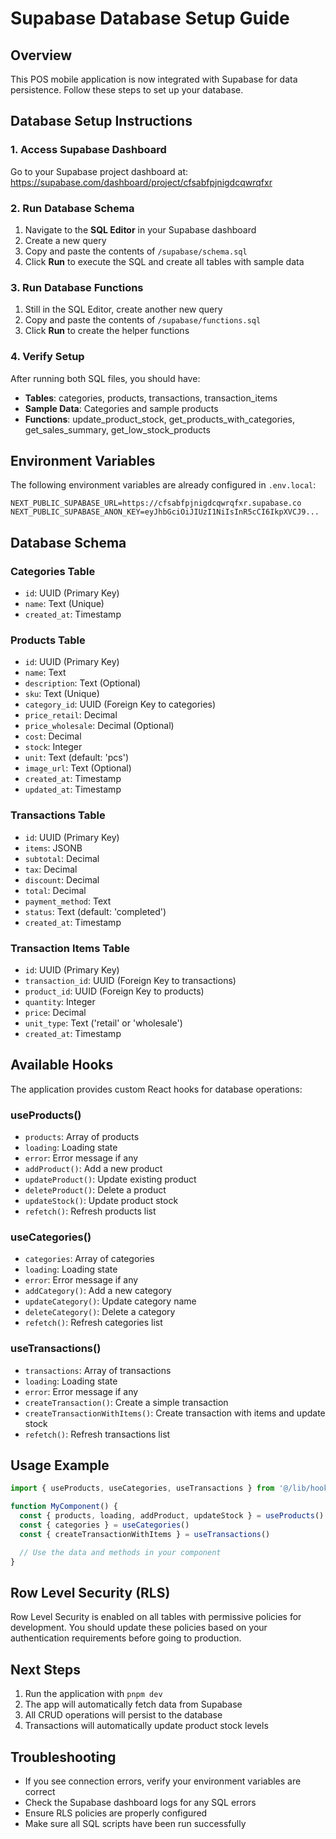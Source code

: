 # Supabase Database Setup Guide

## Overview
This POS mobile application is now integrated with Supabase for data persistence. Follow these steps to set up your database.

## Database Setup Instructions

### 1. Access Supabase Dashboard
Go to your Supabase project dashboard at: https://supabase.com/dashboard/project/cfsabfpjnigdcqwrqfxr

### 2. Run Database Schema
1. Navigate to the **SQL Editor** in your Supabase dashboard
2. Create a new query
3. Copy and paste the contents of `/supabase/schema.sql`
4. Click **Run** to execute the SQL and create all tables with sample data

### 3. Run Database Functions
1. Still in the SQL Editor, create another new query
2. Copy and paste the contents of `/supabase/functions.sql`
3. Click **Run** to create the helper functions

### 4. Verify Setup
After running both SQL files, you should have:
- **Tables**: categories, products, transactions, transaction_items
- **Sample Data**: Categories and sample products
- **Functions**: update_product_stock, get_products_with_categories, get_sales_summary, get_low_stock_products

## Environment Variables
The following environment variables are already configured in `.env.local`:
```
NEXT_PUBLIC_SUPABASE_URL=https://cfsabfpjnigdcqwrqfxr.supabase.co
NEXT_PUBLIC_SUPABASE_ANON_KEY=eyJhbGciOiJIUzI1NiIsInR5cCI6IkpXVCJ9...
```

## Database Schema

### Categories Table
- `id`: UUID (Primary Key)
- `name`: Text (Unique)
- `created_at`: Timestamp

### Products Table
- `id`: UUID (Primary Key)
- `name`: Text
- `description`: Text (Optional)
- `sku`: Text (Unique)
- `category_id`: UUID (Foreign Key to categories)
- `price_retail`: Decimal
- `price_wholesale`: Decimal (Optional)
- `cost`: Decimal
- `stock`: Integer
- `unit`: Text (default: 'pcs')
- `image_url`: Text (Optional)
- `created_at`: Timestamp
- `updated_at`: Timestamp

### Transactions Table
- `id`: UUID (Primary Key)
- `items`: JSONB
- `subtotal`: Decimal
- `tax`: Decimal
- `discount`: Decimal
- `total`: Decimal
- `payment_method`: Text
- `status`: Text (default: 'completed')
- `created_at`: Timestamp

### Transaction Items Table
- `id`: UUID (Primary Key)
- `transaction_id`: UUID (Foreign Key to transactions)
- `product_id`: UUID (Foreign Key to products)
- `quantity`: Integer
- `price`: Decimal
- `unit_type`: Text ('retail' or 'wholesale')
- `created_at`: Timestamp

## Available Hooks

The application provides custom React hooks for database operations:

### useProducts()
- `products`: Array of products
- `loading`: Loading state
- `error`: Error message if any
- `addProduct()`: Add a new product
- `updateProduct()`: Update existing product
- `deleteProduct()`: Delete a product
- `updateStock()`: Update product stock
- `refetch()`: Refresh products list

### useCategories()
- `categories`: Array of categories
- `loading`: Loading state
- `error`: Error message if any
- `addCategory()`: Add a new category
- `updateCategory()`: Update category name
- `deleteCategory()`: Delete a category
- `refetch()`: Refresh categories list

### useTransactions()
- `transactions`: Array of transactions
- `loading`: Loading state
- `error`: Error message if any
- `createTransaction()`: Create a simple transaction
- `createTransactionWithItems()`: Create transaction with items and update stock
- `refetch()`: Refresh transactions list

## Usage Example

```typescript
import { useProducts, useCategories, useTransactions } from '@/lib/hooks/useSupabase'

function MyComponent() {
  const { products, loading, addProduct, updateStock } = useProducts()
  const { categories } = useCategories()
  const { createTransactionWithItems } = useTransactions()

  // Use the data and methods in your component
}
```

## Row Level Security (RLS)
Row Level Security is enabled on all tables with permissive policies for development. You should update these policies based on your authentication requirements before going to production.

## Next Steps
1. Run the application with `pnpm dev`
2. The app will automatically fetch data from Supabase
3. All CRUD operations will persist to the database
4. Transactions will automatically update product stock levels

## Troubleshooting
- If you see connection errors, verify your environment variables are correct
- Check the Supabase dashboard logs for any SQL errors
- Ensure RLS policies are properly configured
- Make sure all SQL scripts have been run successfully
